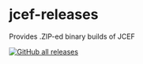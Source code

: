 # jcef-releases
Provides .ZIP-ed binary builds of JCEF

[![GitHub all releases](http://img.shields.io/github/downloads/ZunoZap/jcef-releases/total?style=flat)](https://github.com/IsaiahPatton/Vide/releases)
